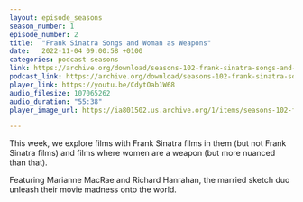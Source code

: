 ```yaml
---
layout: episode_seasons
season_number: 1
episode_number: 2
title:  "Frank Sinatra Songs and Woman as Weapons"
date:   2022-11-04 09:00:58 +0100
categories: podcast seasons
link: https://archive.org/download/seasons-102-frank-sinatra-songs-and-woman-as-weapons/Seasons%20%23102_%20Frank%20Sinatra%20Songs%20and%20Woman%20as%20Weapons.mp3
podcast_link: https://archive.org/download/seasons-102-frank-sinatra-songs-and-woman-as-weapons/Seasons%20%23102_%20Frank%20Sinatra%20Songs%20and%20Woman%20as%20Weapons.mp3
player_link: https://youtu.be/CdytOab1W68
audio_filesize: 107065262
audio_duration: "55:38"
player_image_url: https://ia801502.us.archive.org/1/items/seasons-102-frank-sinatra-songs-and-woman-as-weapons/2000x2000_Seasons_Podcast_Art.jpg

---
```

This week, we explore films with Frank Sinatra films in them (but not Frank Sinatra films) and films where women are a weapon (but more nuanced than that).

Featuring Marianne MacRae and Richard Hanrahan, the married sketch duo unleash their movie madness onto the world.
